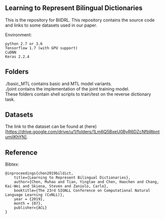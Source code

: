 ## Learning to Represent Bilingual Dictionaries

This is the repository for BilDRL. This repository contains the source code and links to some datasets used in our paper.

Environment:

    python 2.7 or 3.6
    Tensorflow 1.7 (with GPU support)
    CuDNN
    Keras 2.2.4

## Folders

./basic_MTL contains basic and MTL model variants.  
./joint contains the implementation of the joint training model.  
These folders contain shell scripts to train/test on the reverse dictionary task.  

## Datasets

The link to the dataset can be found at (here)[https://drive.google.com/drive/u/1/folders/1Lm6Q5BxeU0ByR6DZcNfbWpntumiIKhYN].  

## Reference

Bibtex:

    @inproceedings{chen2019bildict,
        title={Learning to Represent Bilingual Dictionaries},
        author={Chen, Muhao and Tian, Yingtao and Chen, Haochen and Chang, Kai-Wei and Skiena, Steven and Zaniolo, Carlo},
        booktitle={The 23rd SIGNLL Conference on Computational Natural Language Learning (CoNLL)},
        year = {2019},
        month = {07},
        publisher={ACL}
    }
